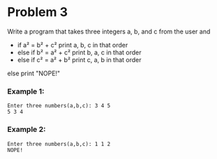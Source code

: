 # Problem 3
Write a program that takes three integers a, b, and c from the user and

- if a² = b² + c² print a, b, c in that order
- else if b² = a² + c² print b, a, c in that order
- else if c² = a² + b² print c, a, b in that order

else print "NOPE!"

### Example 1:
```
Enter three numbers(a,b,c): 3 4 5
5 3 4
```

### Example 2:
```
Enter three numbers(a,b,c): 1 1 2
NOPE!
```